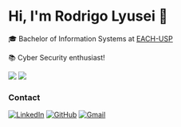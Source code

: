 # Hi, I'm Rodrigo Lyusei 👋

🎓 Bachelor of Information Systems at [EACH-USP](https://www.each.usp.br/)

📚 Cyber Security enthusiast!

<div>
  <!-- general stats -->
  <a>
    <img src="https://github-readme-stats.vercel.app/api?username=rodrigolyusei&hide_title=true&hide=issues&show_icons=true&icon_color=00ffff&card_width=500&bg_color=000&border_color=30A3DC&title_color=00ffff&text_color=FFF"/>
  </a>

  <!-- most used languages -->
  <a>
    <img src="https://github-readme-stats-git-masterrstaa-rickstaa.vercel.app/api/top-langs/?username=rodrigolyusei&layout=compact&card_width=500&bg_color=000&border_color=30A3DC&title_color=00ffff&text_color=FFF"/>
  </a>
</div>

### Contact

[![LinkedIn](https://img.shields.io/badge/LinkedIn-000000?&logo=linkedin&logoColor=0077B5)](https://www.linkedin.com/in/rodrigolyusei/)
[![GitHub](https://img.shields.io/badge/GitHub-000000?&logo=github&logoColor=FFFFFF)](https://github.com/rodrigolyusei)
[![Gmail](https://img.shields.io/badge/rodrigo.lyusei@gmail.com-000000?&logo=gmail&logoColor=red)](mailto:rodrigo.lyusei@gmail.com)
